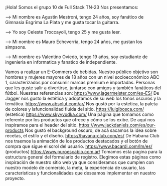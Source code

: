 ¡Hola! Somos el grupo 10 de Full Stack TN-23
Nos presentamos:

--> Mi nombre es Agustín Mestroni, tengo 24 años, soy fanático de Gimnasia Esgrima La Plata y me gusta tocar la guitarra.

--> Yo soy Celeste Troccayoli, tengo 25 y me gusta leer.

--> Mi nombre es Mauro Echeverria, tengo 24 años, me gustan los simpsons.

--> Mi nombre es 
Valentino Oviedo, tengo 19 años, soy estudiante de ingenieria en informatica y fanatico de independiente.

Vamos a realizar un E-Commers de bebidas. Nuestro público objetivo son hombres y mujeres mayores de 18 años con un nivel socioeconómico ABC 1, caracterizados por consumir marcas premium e importadas. Personas que les guste salir a divertirse, juntarse con amigos y también fanáticos del fútbol.
Nuestras referencias son: https://www.jagermeister.com/es-ES/ De Jagger nos gusto la estética y adoptamos de su web los tonos oscuros y la temática.
https://www.absolut.com/ar/ Nos gustó por la estetica, la paleta de colores y lafuncionalidad fluida del sitio.
https://luigibosca.com/ (estetica)
https://www.skyyvodka.com/ Una página que tomamos como referente por los productos que ofrece y cómo se los exibe. De aquí nos inspiramos para el header del sitio.
https://www.jackdaniels.com/es/our-products Nos gustó el background oscuro, de acá sacamos la idea sobre recetas, el estilo y el diseño.
https://havana-club.com/es/ De Habana Club nos traemos la animación de los productos destacados y el botón de compra que sigue el scrol del usuario.
https://www.bacardi.com/lm/es/ (productos)
https://www.puroescabio.com.ar/ Tomamos esta pagina para la estructura general del formulario de registro.
Elegimos estas páginas como inspiración de nuestro sitio web ya que consideramos que cumplen con nuestro modelo de comercio, la meta, la experiencia de usuario, las caracteristicas y funcionalidades que deseamos implementar en nuestro proyecto.

